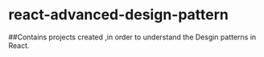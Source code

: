 # react-advanced-design-pattern

##Contains projects created ,in order to understand the Desgin patterns in React.
